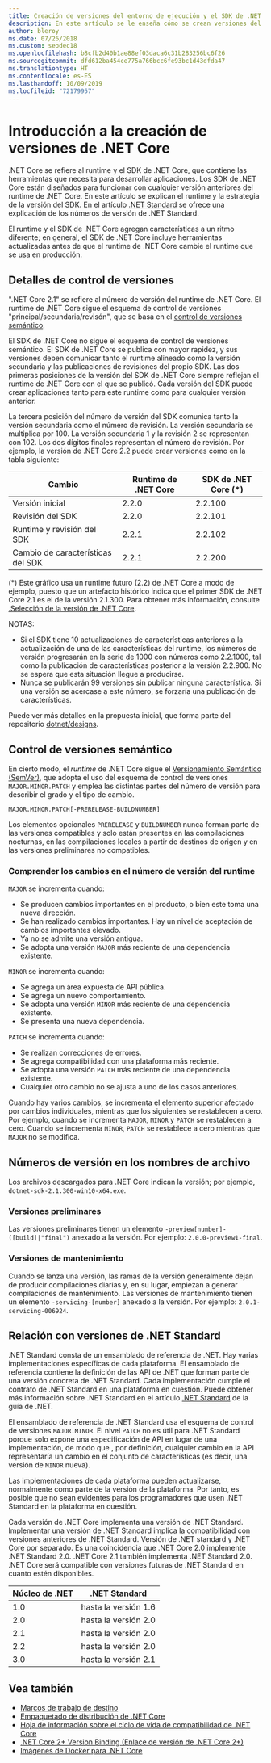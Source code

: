 ```yaml
---
title: Creación de versiones del entorno de ejecución y el SDK de .NET Core
description: En este artículo se le enseña cómo se crean versiones del entorno de ejecución y el SDK de .NET Core (parecido al control de versiones semántico).
author: bleroy
ms.date: 07/26/2018
ms.custom: seodec18
ms.openlocfilehash: b8cfb2d40b1ae88ef03daca6c31b283256bc6f26
ms.sourcegitcommit: dfd612ba454ce775a766bcc6fe93bc1d43dfda47
ms.translationtype: HT
ms.contentlocale: es-ES
ms.lasthandoff: 10/09/2019
ms.locfileid: "72179957"
---
```

# <a name="overview-of-how-net-core-is-versioned"></a>Introducción a la creación de versiones de .NET Core

.NET Core se refiere al runtime y el SDK de .NET Core, que contiene las herramientas que necesita para desarrollar aplicaciones. Los SDK de .NET Core están diseñados para funcionar con cualquier versión anteriores del runtime de .NET Core. En este artículo se explican el runtime y la estrategia de la versión del SDK. En el artículo [.NET Standard](../../standard/net-standard.md#net-implementation-support) se ofrece una explicación de los números de versión de .NET Standard.

El runtime y el SDK de .NET Core agregan características a un ritmo diferente; en general, el SDK de .NET Core incluye herramientas actualizadas antes de que el runtime de .NET Core cambie el runtime que se usa en producción.

## <a name="versioning-details"></a>Detalles de control de versiones

".NET Core 2.1" se refiere al número de versión del runtime de .NET Core. El runtime de .NET Core sigue el esquema de control de versiones "principal/secundaria/revisón", que se basa en el [control de versiones semántico](#semantic-versioning).

El SDK de .NET Core no sigue el esquema de control de versiones semántico. El SDK de .NET Core se publica con mayor rapidez, y sus versiones deben comunicar tanto el runtime alineado como la versión secundaria y las publicaciones de revisiones del propio SDK. Las dos primeras posiciones de la versión del SDK de .NET Core siempre reflejan el runtime de .NET Core con el que se publicó. Cada versión del SDK puede crear aplicaciones tanto para este runtime como para cualquier versión anterior.

La tercera posición del número de versión del SDK comunica tanto la versión secundaria como el número de revisión. La versión secundaria se multiplica por 100. La versión secundaria 1 y la revisión 2 se representan con 102. Los dos dígitos finales representan el número de revisión. Por ejemplo, la versión de .NET Core 2.2 puede crear versiones como en la tabla siguiente:

| Cambio                | Runtime de .NET Core | SDK de .NET Core (*) |
|-----------------------|-------------------|-------------------|
| Versión inicial       | 2.2.0             | 2.2.100           |
| Revisión del SDK             | 2.2.0             | 2.2.101           |
| Runtime y revisión del SDK | 2.2.1             | 2.2.102           |
| Cambio de características del SDK    | 2.2.1             | 2.2.200           |

(\*) Este gráfico usa un runtime futuro (2.2) de .NET Core a modo de ejemplo, puesto que un artefacto histórico indica que el primer SDK de .NET Core 2.1 es el de la versión 2.1.300. Para obtener más información, consulte [.Selección de la versión de .NET Core](selection.md).

NOTAS:

- Si el SDK tiene 10 actualizaciones de características anteriores a la actualización de una de las características del runtime, los números de versión progresarán en la serie de 1000 con números como 2.2.1000, tal como la publicación de características posterior a la versión 2.2.900. No se espera que esta situación llegue a producirse.
- Nunca se publicarán 99 versiones sin publicar ninguna característica. Si una versión se acercase a este número, se forzaría una publicación de características.

Puede ver más detalles en la propuesta inicial, que forma parte del repositorio [dotnet/designs](https://github.com/dotnet/designs/pull/29).

## <a name="semantic-versioning"></a>Control de versiones semántico

En cierto modo, el *runtime* de .NET Core sigue el [Versionamiento Semántico (SemVer)](https://semver.org/), que adopta el uso del esquema de control de versiones `MAJOR.MINOR.PATCH` y emplea las distintas partes del número de versión para describir el grado y el tipo de cambio.

```
MAJOR.MINOR.PATCH[-PRERELEASE-BUILDNUMBER]
```

Los elementos opcionales `PRERELEASE` y `BUILDNUMBER` nunca forman parte de las versiones compatibles y solo están presentes en las compilaciones nocturnas, en las compilaciones locales a partir de destinos de origen y en las versiones preliminares no compatibles.

### <a name="understand-runtime-version-number-changes"></a>Comprender los cambios en el número de versión del runtime

`MAJOR` se incrementa cuando:

- Se producen cambios importantes en el producto, o bien este toma una nueva dirección.
- Se han realizado cambios importantes. Hay un nivel de aceptación de cambios importantes elevado.
- Ya no se admite una versión antigua.
- Se adopta una versión `MAJOR` más reciente de una dependencia existente.

`MINOR` se incrementa cuando:

- Se agrega un área expuesta de API pública.
- Se agrega un nuevo comportamiento.
- Se adopta una versión `MINOR` más reciente de una dependencia existente.
- Se presenta una nueva dependencia.

`PATCH` se incrementa cuando:

- Se realizan correcciones de errores.
- Se agrega compatibilidad con una plataforma más reciente.
- Se adopta una versión `PATCH` más reciente de una dependencia existente.
- Cualquier otro cambio no se ajusta a uno de los casos anteriores.

Cuando hay varios cambios, se incrementa el elemento superior afectado por cambios individuales, mientras que los siguientes se restablecen a cero. Por ejemplo, cuando se incrementa `MAJOR`, `MINOR` y `PATCH` se restablecen a cero. Cuando se incrementa `MINOR`, `PATCH` se restablece a cero mientras que `MAJOR` no se modifica.

## <a name="version-numbers-in-file-names"></a>Números de versión en los nombres de archivo

Los archivos descargados para .NET Core indican la versión; por ejemplo, `dotnet-sdk-2.1.300-win10-x64.exe`.

### <a name="preview-versions"></a>Versiones preliminares

Las versiones preliminares tienen un elemento `-preview[number]-([build]|"final")` anexado a la versión. Por ejemplo: `2.0.0-preview1-final`.

### <a name="servicing-versions"></a>Versiones de mantenimiento

Cuando se lanza una versión, las ramas de la versión generalmente dejan de producir compilaciones diarias y, en su lugar, empiezan a generar compilaciones de mantenimiento. Las versiones de mantenimiento tienen un elemento `-servicing-[number]` anexado a la versión. Por ejemplo: `2.0.1-servicing-006924`.

## <a name="relationship-to-net-standard-versions"></a>Relación con versiones de .NET Standard

.NET Standard consta de un ensamblado de referencia de .NET. Hay varias implementaciones específicas de cada plataforma. El ensamblado de referencia contiene la definición de las API de .NET que forman parte de una versión concreta de .NET Standard. Cada implementación cumple el contrato de .NET Standard en una plataforma en cuestión. Puede obtener más información sobre .NET Standard en el artículo [.NET Standard](../../standard/net-standard.md) de la guía de .NET.

El ensamblado de referencia de .NET Standard usa el esquema de control de versiones `MAJOR.MINOR`. El nivel `PATCH` no es útil para .NET Standard porque solo expone una especificación de API en lugar de una implementación, de modo que , por definición, cualquier cambio en la API representaría un cambio en el conjunto de características (es decir, una versión de `MINOR` nueva).

Las implementaciones de cada plataforma pueden actualizarse, normalmente como parte de la versión de la plataforma. Por tanto, es posible que no sean evidentes para los programadores que usen .NET Standard en la plataforma en cuestión.

Cada versión de .NET Core implementa una versión de .NET Standard. Implementar una versión de .NET Standard implica la compatibilidad con versiones anteriores de .NET Standard. Versión de .NET standard y .NET Core por separado. Es una coincidencia que .NET Core 2.0 implemente .NET Standard 2.0. .NET Core 2.1 también implementa .NET Standard 2.0. .NET Core será compatible con versiones futuras de .NET Standard en cuanto estén disponibles.

| Núcleo de .NET | .NET Standard |
|-----------|---------------|
| 1.0       | hasta la versión 1.6     |
| 2.0       | hasta la versión 2.0     |
| 2.1       | hasta la versión 2.0     |
| 2.2       | hasta la versión 2.0     |
| 3.0       | hasta la versión 2.1     |

## <a name="see-also"></a>Vea también

- [Marcos de trabajo de destino](../../standard/frameworks.md)
- [Empaquetado de distribución de .NET Core](../build/distribution-packaging.md)
- [Hoja de información sobre el ciclo de vida de compatibilidad de .NET Core](https://dotnet.microsoft.com/platform/support/policy)
- [.NET Core 2+ Version Binding (Enlace de versión de .NET Core 2+)](https://github.com/dotnet/designs/issues/3)
- [Imágenes de Docker para .NET Core](https://hub.docker.com/_/microsoft-dotnet-core/)
